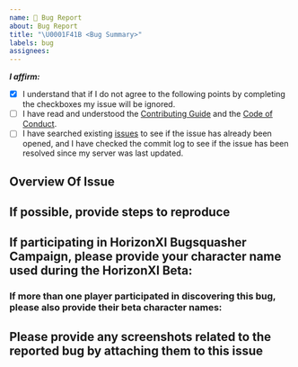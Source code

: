 ```yaml
---
name: 🐛 Bug Report
about: Bug Report
title: "\U0001F41B <Bug Summary>"
labels: bug
assignees:
---
```


<!-- Remove space and place 'x' mark between square [] brackets or click the checkbox after saving to affirm the following points: -->
<!-- (it should look like this: - [x] I have ...) -->
**_I affirm:_**
- [x] I understand that if I do not agree to the following points by completing the checkboxes my issue will be ignored.
- [ ] I have read and understood the [Contributing Guide](https://github.com/AirSkyBoat/AirSkyBoat/blob/base/CONTRIBUTING.md) and the [Code of Conduct](https://github.com/AirSkyBoat/server/blob/base/CODE_OF_CONDUCT.md).
- [ ] I have searched existing [issues](https://github.com/AirSkyBoat/AirSkyBoat/issues) to see if the issue has already been opened, and I have checked the commit log to see if the issue has been resolved since my server was last updated.

## Overview Of Issue

<!-- Add a description of the issue here -->

## If possible, provide steps to reproduce

<!-- Add steps to reproduce here -->
  
## If participating in HorizonXI Bugsquasher Campaign, please provide your character name used during the HorizonXI Beta:
  
<!-- Add character name here -->
  
### If more than one player participated in discovering this bug, please also provide their beta character names:
  
<!-- Add other character names here -->
  
## Please provide any screenshots related to the reported bug by attaching them to this issue

